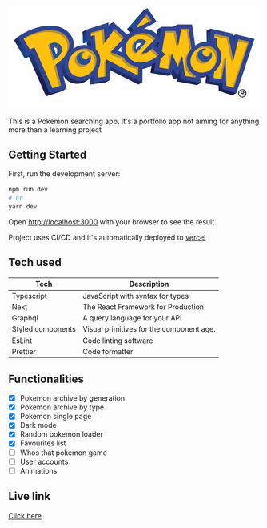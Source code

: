 ![Pokemon logo](/assets/pokemon-logo.png)

This is a Pokemon searching app, it's a portfolio app not aiming for anything more than a learning project

## Getting Started

First, run the development server:

```bash
npm run dev
# or
yarn dev
```

Open [http://localhost:3000](http://localhost:3000) with your browser to see the result.

Project uses CI/CD and it's automatically deployed to [vercel](https://vercel.com/)

## Tech used

| Tech              | Description                              |
| ----------------- | ---------------------------------------- |
| Typescript        | JavaScript with syntax for types         |
| Next              | The React Framework for Production       |
| Graphql           | A query language for your API            |
| Styled components | Visual primitives for the component age. |
| EsLint            | Code linting software                    |
| Prettier          | Code formatter                           |

## Functionalities

-   [x] Pokemon archive by generation
-   [x] Pokemon archive by type
-   [x] Pokemon single page
-   [x] Dark mode
-   [x] Random pokemon loader
-   [x] Favourites list
-   [ ] Whos that pokemon game
-   [ ] User accounts
-   [ ] Animations

## Live link

[Click here](https://pokemon-next-umber.vercel.app/)

